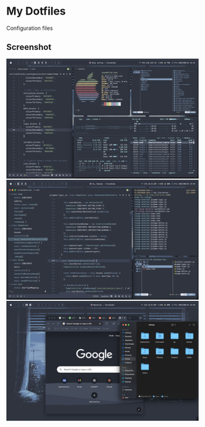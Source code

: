 # My Dotfiles

Configuration files

## Screenshot

![Desktop1](screenshots/2025-08-15-23-11-19.png)
![Desktop2](screenshots/2025-08-15-23-55-38.png)
![Desktop3](screenshots/2025-08-15-23-44-23.png)

